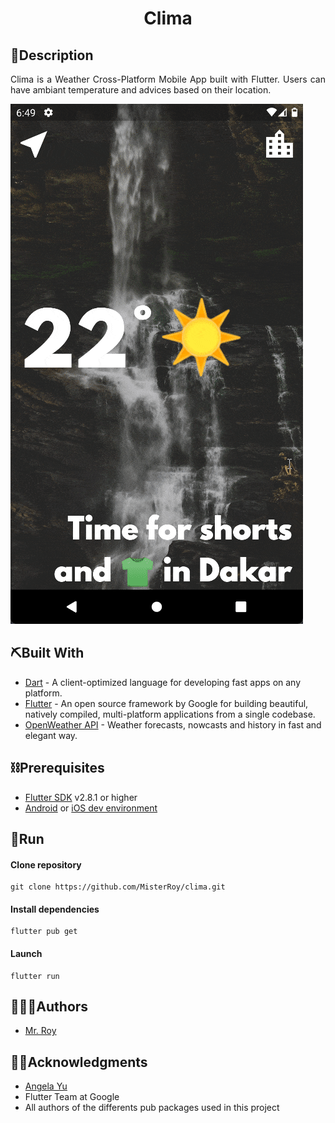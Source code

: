 <h1 align="center">Clima</h1>

## 🏁Description

<div style="text-align: justify">Clima is a Weather Cross-Platform Mobile App built with Flutter. Users can have ambiant temperature and advices based on their location.</div>

![demo-gi](demo.gif)

## ⛏️Built With

- [Dart](https://dart.dev/) - A client-optimized language for developing fast apps on any platform.
- [Flutter](https://flutter.dev/) - An open source framework by Google for building beautiful, natively compiled, multi-platform applications from a single codebase.
- [OpenWeather API](https://openweathermap.org/api) - Weather forecasts, nowcasts and history in fast and elegant way.

## ⛓️Prerequisites

- [Flutter SDK](https://docs.flutter.dev/get-started/install) v2.8.1 or higher
- [Android](https://developer.android.com/studio) or [iOS dev environment](https://developer.apple.com/xcode/)

## 🚀Run

#### Clone repository

```
git clone https://github.com/MisterRoy/clima.git
```

#### Install dependencies

```
flutter pub get
```

#### Launch

```
flutter run
```

## 👨🏾‍💻Authors

- [Mr. Roy](https://github.com/MisterRoy)

## 👋🏿Acknowledgments

- [Angela Yu](https://github.com/angelabauer)
- Flutter Team at Google
- All authors of the differents pub packages used in this project
